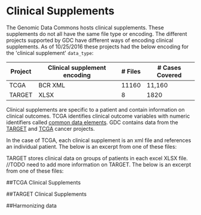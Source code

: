 # Clinical Supplements
  The Genomic Data Commons hosts clinical supplements.  These supplements do not all have the same file type or encoding.  The different projects supported by GDC have different ways of encoding clinical supplements.  As of 10/25/2016 these projects had the below encoding for the 'clinical supplement' `data_type`:
  
  | Project | Clinical supplement encoding | # Files | # Cases Covered |
  | --------|------------------------------|-------  | --------------|
  | TCGA    | BCR XML                      | 11160   | 11,160
  | TARGET  | XLSX                         | 8       | 1820
  
  Clinical supplements are specific to a patient and contain information on clinical outcomes.  TCGA identifies clinical outcome variables with numeric identifiers called [common data elements](https://www.nlm.nih.gov/cde/).  GDC contains data from the [TARGET](https://ocg.cancer.gov/programs/target) and [TCGA](https://cancergenome.nih.gov/) cancer projects.  
  
  In the case of TCGA, each clinical supplement is an xml file and references an individual patient. The below is an excerpt from one of these files:
  
  TARGET stores clinical data on groups of patients in each excel XLSX file. //TODO need to add more information on TARGET.  The below is an excerpt from one of these files:
  
  ##TCGA Clinical Supplements
  
  ##TARGET Clinical Supplements
  
  ##Harmonizing data